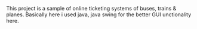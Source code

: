 This project is a sample of online ticketing systems of buses, trains & planes.
Basically here i used java, java swing for the better GUI unctionality here. 
